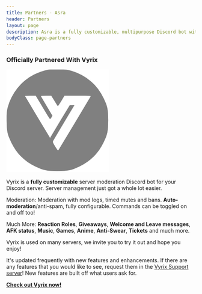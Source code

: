 ```yaml
---
title: Partners - Asra
header: Partners
layout: page
description: Asra is a fully customizable, multipurpose Discord bot with a global economy system, custom welcome messages, giveaways, moderation, tickets, and much more!
bodyClass: page-partners
---
```


### Officially Partnered With Vyrix

![Vyrix Logo](/images/Vyrix.png)

Vyrix is a **fully customizable** server moderation Discord bot for your Discord server. Server management just got a whole lot easier.

Moderation: Moderation with mod logs, timed mutes and bans. **Auto-moderation**/anti-spam, fully configurable. Commands can be toggled on and off too!

Much More: **Reaction Roles**, **Giveaways**, **Welcome and Leave messages**, **AFK status**, **Music**, **Games**, **Anime**, **Anti-Swear**, **Tickets** and much more.

Vyrix is used on many servers, we invite you to try it out and hope you enjoy!

It's updated frequently with new features and enhancements. If there are any features that you would like to see, request them in the [Vyrix Support server](https://discord.gg/HduzATJU7B)! New features are built off what users ask for.

**[Check out Vyrix now!](https://vyrix-bot.github.io/)**